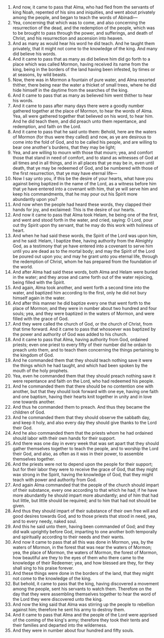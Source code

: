 1. And now, it came to pass that Alma, who had fled from the servants of king Noah, repented of his sins and iniquities, and went about privately among the people, and began to teach the words of Abinadi—
2. Yea, concerning that which was to come, and also concerning the resurrection of the dead, and the redemption of the people, which was to be brought to pass through the power, and sufferings, and death of Christ, and his resurrection and ascension into heaven.
3. And as many as would hear his word he did teach. And he taught them privately, that it might not come to the knowledge of the king. And many did believe his words.
4. And it came to pass that as many as did believe him did go forth to a place which was called Mormon, having received its name from the king, being in the borders of the land having been infested, by times or at seasons, by wild beasts.
5. Now, there was in Mormon a fountain of pure water, and Alma resorted thither, there being near the water a thicket of small trees, where he did hide himself in the daytime from the searches of the king.
6. And it came to pass that as many as believed him went thither to hear his words.
7. And it came to pass after many days there were a goodly number gathered together at the place of Mormon, to hear the words of Alma. Yea, all were gathered together that believed on his word, to hear him. And he did teach them, and did preach unto them repentance, and redemption, and faith on the Lord.
8. And it came to pass that he said unto them: Behold, here are the waters of Mormon (for thus were they called) and now, as ye are desirous to come into the fold of God, and to be called his people, and are willing to bear one another's burdens, that they may be light;
9. Yea, and are willing to mourn with those that mourn; yea, and comfort those that stand in need of comfort, and to stand as witnesses of God at all times and in all things, and in all places that ye may be in, even until death, that ye may be redeemed of God, and be numbered with those of the first resurrection, that ye may have eternal life—
10. Now I say unto you, if this be the desire of your hearts, what have you against being baptized in the name of the Lord, as a witness before him that ye have entered into a covenant with him, that ye will serve him and keep his commandments, that he may pour out his Spirit more abundantly upon you?
11. And now when the people had heard these words, they clapped their hands for joy, and exclaimed: This is the desire of our hearts.
12. And now it came to pass that Alma took Helam, he being one of the first, and went and stood forth in the water, and cried, saying: O Lord, pour out thy Spirit upon thy servant, that he may do this work with holiness of heart.
13. And when he had said these words, the Spirit of the Lord was upon him, and he said: Helam, I baptize thee, having authority from the Almighty God, as a testimony that ye have entered into a covenant to serve him until you are dead as to the mortal body; and may the Spirit of the Lord be poured out upon you; and may he grant unto you eternal life, through the redemption of Christ, whom he has prepared from the foundation of the world.
14. And after Alma had said these words, both Alma and Helam were buried in the water; and they arose and came forth out of the water rejoicing, being filled with the Spirit.
15. And again, Alma took another, and went forth a second time into the water, and baptized him according to the first, only he did not bury himself again in the water.
16. And after this manner he did baptize every one that went forth to the place of Mormon; and they were in number about two hundred and four souls; yea, and they were baptized in the waters of Mormon, and were filled with the grace of God.
17. And they were called the church of God, or the church of Christ, from that time forward. And it came to pass that whosoever was baptized by the power and authority of God was added to his church.
18. And it came to pass that Alma, having authority from God, ordained priests; even one priest to every fifty of their number did he ordain to preach unto them, and to teach them concerning the things pertaining to the kingdom of God.
19. And he commanded them that they should teach nothing save it were the things which he had taught, and which had been spoken by the mouth of the holy prophets.
20. Yea, even he commanded them that they should preach nothing save it were repentance and faith on the Lord, who had redeemed his people.
21. And he commanded them that there should be no contention one with another, but that they should look forward with one eye, having one faith and one baptism, having their hearts knit together in unity and in love one towards another.
22. And thus he commanded them to preach. And thus they became the children of God.
23. And he commanded them that they should observe the sabbath day, and keep it holy, and also every day they should give thanks to the Lord their God.
24. And he also commanded them that the priests whom he had ordained should labor with their own hands for their support.
25. And there was one day in every week that was set apart that they should gather themselves together to teach the people, and to worship the Lord their God, and also, as often as it was in their power, to assemble themselves together.
26. And the priests were not to depend upon the people for their support; but for their labor they were to receive the grace of God, that they might wax strong in the Spirit, having the knowledge of God, that they might teach with power and authority from God.
27. And again Alma commanded that the people of the church should impart of their substance, every one according to that which he had; if he have more abundantly he should impart more abundantly; and of him that had but little, but little should be required; and to him that had not should be given.
28. And thus they should impart of their substance of their own free will and good desires towards God, and to those priests that stood in need, yea, and to every needy, naked soul.
29. And this he said unto them, having been commanded of God; and they did walk uprightly before God, imparting to one another both temporally and spiritually according to their needs and their wants.
30. And now it came to pass that all this was done in Mormon, yea, by the waters of Mormon, in the forest that was near the waters of Mormon; yea, the place of Mormon, the waters of Mormon, the forest of Mormon, how beautiful are they to the eyes of them who there came to the knowledge of their Redeemer; yea, and how blessed are they, for they shall sing to his praise forever.
31. And these things were done in the borders of the land, that they might not come to the knowledge of the king.
32. But behold, it came to pass that the king, having discovered a movement among the people, sent his servants to watch them. Therefore on the day that they were assembling themselves together to hear the word of the Lord they were discovered unto the king.
33. And now the king said that Alma was stirring up the people to rebellion against him; therefore he sent his army to destroy them.
34. And it came to pass that Alma and the people of the Lord were apprised of the coming of the king's army; therefore they took their tents and their families and departed into the wilderness.
35. And they were in number about four hundred and fifty souls.
